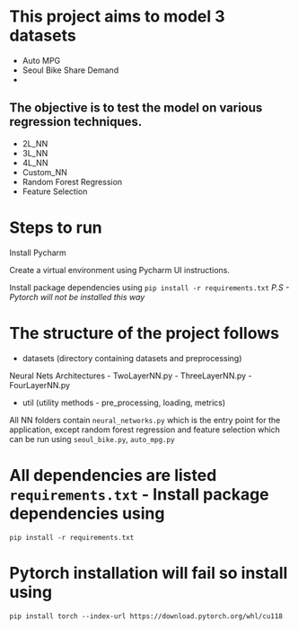 # This project aims to model 3 datasets
- Auto MPG
- Seoul Bike Share Demand
-

## The objective is to test the model on various regression techniques.
- 2L_NN
- 3L_NN
- 4L_NN
- Custom_NN
- Random Forest Regression
- Feature Selection

# Steps to run
Install Pycharm

Create a virtual environment using Pycharm UI instructions. 

Install package dependencies using
`pip install -r requirements.txt`
*P.S - Pytorch will not be installed this way*

# The structure of the project follows
- datasets (directory containing datasets and preprocessing)

Neural Nets Architectures
    - TwoLayerNN.py
    - ThreeLayerNN.py
    - FourLayerNN.py

- util (utility methods - pre_processing, loading, metrics)

All NN folders contain `neural_networks.py` which is the entry point for the application,
except random forest regression and feature selection which can be run using `seoul_bike.py`, `auto_mpg.py`

# All dependencies are listed `requirements.txt` - Install package dependencies using
`pip install -r requirements.txt`

# Pytorch installation will fail so install using
`pip install torch --index-url https://download.pytorch.org/whl/cu118`